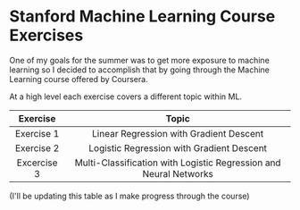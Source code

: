 # Stanford Machine Learning Course Exercises

One of my goals for the summer was to get more exposure to machine learning so I decided to accomplish that by going through the Machine Learning course offered by Coursera. 

At a high level each exercise covers a different topic within ML.  

**Exercise**| Topic
:-----:|:-----:
Exercise 1| Linear Regression with Gradient Descent
Exercise 2| Logistic Regression with Gradient Descent
Excercise 3| Multi-Classification with Logistic Regression and Neural Networks

(I'll be updating this table as I make progress through the course)
